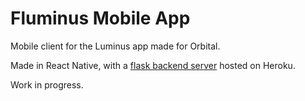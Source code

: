 # Fluminus Mobile App

Mobile client for the Luminus app made for Orbital. 

Made in React Native, with a [flask backend server](https://github.com/Orbital-2020-RS-25/pyfluminus-server) hosted on Heroku. 

Work in progress.
